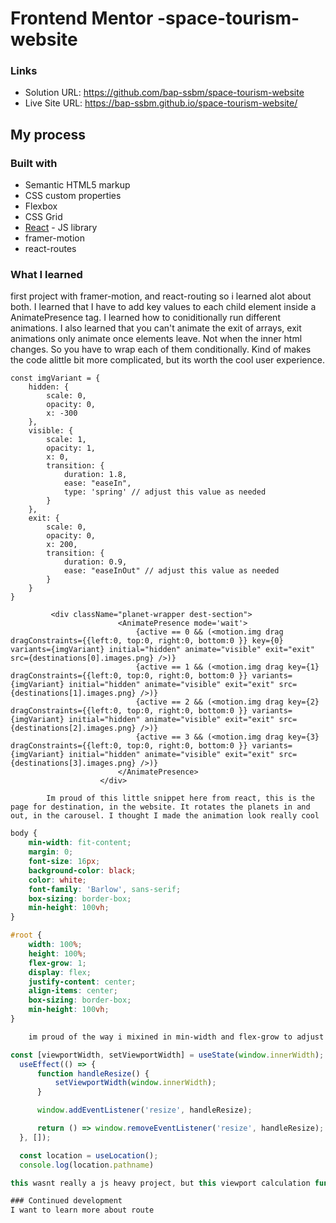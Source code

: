 # Frontend Mentor -space-tourism-website


### Links

- Solution URL: https://github.com/bap-ssbm/space-tourism-website
- Live Site URL: https://bap-ssbm.github.io/space-tourism-website/

## My process

### Built with

- Semantic HTML5 markup
- CSS custom properties
- Flexbox
- CSS Grid
- [React](https://reactjs.org/) - JS library
- framer-motion
- react-routes



### What I learned

first project with framer-motion, and react-routing so i learned alot about both. I learned that I have to add key values to each child element inside a AnimatePresence tag.
I learned how to coniditionally run different animations. I also learned that you can't animate the exit of arrays, exit animations only animate once elements leave. Not when the inner html changes. 
So you have to wrap each of them conditionally. Kind of makes the code alittle bit more complicated, but its worth the cool user experience.

```html/react
const imgVariant = {
    hidden: {
        scale: 0,
        opacity: 0,
        x: -300
    },
    visible: {
        scale: 1,
        opacity: 1,
        x: 0,
        transition: {
            duration: 1.8,
            ease: "easeIn",
            type: 'spring' // adjust this value as needed
        }
    },
    exit: {
        scale: 0,
        opacity: 0,
        x: 200,
        transition: {
            duration: 0.9,
            ease: "easeInOut" // adjust this value as needed
        }
    }
}

         <div className="planet-wrapper dest-section">
                        <AnimatePresence mode='wait'>
                            {active == 0 && (<motion.img drag dragConstraints={{left:0, top:0, right:0, bottom:0 }} key={0} variants={imgVariant} initial="hidden" animate="visible" exit="exit" src={destinations[0].images.png} />)}
                            {active == 1 && (<motion.img drag key={1} dragConstraints={{left:0, top:0, right:0, bottom:0 }} variants={imgVariant} initial="hidden" animate="visible" exit="exit" src={destinations[1].images.png} />)}
                            {active == 2 && (<motion.img drag key={2} dragConstraints={{left:0, top:0, right:0, bottom:0 }} variants={imgVariant} initial="hidden" animate="visible" exit="exit" src={destinations[2].images.png} />)}
                            {active == 3 && (<motion.img drag key={3} dragConstraints={{left:0, top:0, right:0, bottom:0 }} variants={imgVariant} initial="hidden" animate="visible" exit="exit" src={destinations[3].images.png} />)}
                        </AnimatePresence>
                    </div>

        Im proud of this little snippet here from react, this is the page for destination, in the website. It rotates the planets in and out, in the carousel. I thought I made the animation look really cool
```
```css
body {
    min-width: fit-content;
    margin: 0;
    font-size: 16px;
    background-color: black;
    color: white;
    font-family: 'Barlow', sans-serif;
    box-sizing: border-box;
    min-height: 100vh;
}

#root {
    width: 100%;
    height: 100%;
    flex-grow: 1;
    display: flex;
    justify-content: center;
    align-items: center;
    box-sizing: border-box;
    min-height: 100vh;
}

    im proud of the way i mixined in min-width and flex-grow to adjust the height and width of the body and #root, to make the webpage more dynamic with the viewport and make it look more clean.
```
```js
const [viewportWidth, setViewportWidth] = useState(window.innerWidth);
  useEffect(() => {
      function handleResize() {
          setViewportWidth(window.innerWidth);
      }

      window.addEventListener('resize', handleResize);

      return () => window.removeEventListener('resize', handleResize);
  }, []);

  const location = useLocation();
  console.log(location.pathname)

this wasnt really a js heavy project, but this viewport calculation function, helped with making the website more dynamic, and will continue to use this for more future websites that i make.

### Continued development
I want to learn more about route 
